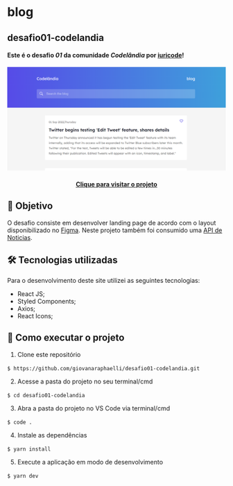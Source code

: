 # blog

## desafio01-codelandia

#### Este é o desafio _01_ da comunidade _Codelândia_ por [iuricode](https://github.com/iuricode)!

![Resultado final do projeto](public/imgs/projeto-final.png)

<h4 align="center"><a href="https://desafio01-codelandia-self.vercel.app/">Clique para visitar o projeto</a></h4>

## 🎯 Objetivo

O desafio consiste em desenvolver landing page de acordo com o layout disponibilizado no [Figma](https://www.figma.com/file/Yb9IBH56g7T1hdIyZ3BMNO/Desafios---Codelândia?node-id=1148%3A2). Neste projeto também foi consumido uma [API de Noticias](https://github.com/cyberboysumanjay/Inshorts-News-API).

## 🛠️ Tecnologias utilizadas

Para o desenvolvimento deste site utilizei as seguintes tecnologias:

- React JS;
- Styled Components;
- Axios;
- React Icons;

## 🚀 Como executar o projeto

1. Clone este repositório

`$ https://github.com/giovanaraphaelli/desafio01-codelandia.git`

2. Acesse a pasta do projeto no seu terminal/cmd

`$ cd desafio01-codelandia`

3. Abra a pasta do projeto no VS Code via terminal/cmd

`$ code .`

4. Instale as dependências

`$ yarn install`

5. Execute a aplicação em modo de desenvolvimento

`$ yarn dev`

